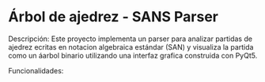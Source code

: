 # Árbol de ajedrez - SANS Parser

Descripción: Este proyecto implementa un parser para analizar partidas de ajedrez ecritas en notacion algebraica estándar (SAN) y visualiza la partida como un áarbol binario utilizando una interfaz grafica construida con PyQt5.

Funcionalidades: 
